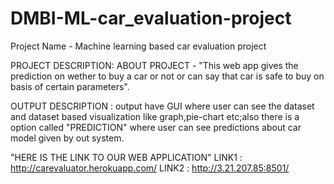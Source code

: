 # DMBI-ML-car_evaluation-project
Project Name - Machine learning based car evaluation project

PROJECT DESCRIPTION:
ABOUT PROJECT - "This web app gives the prediction on wether to buy a car or not or can say that car is safe to buy on basis of certain parameters".

OUTPUT DESCRIPTION : output have GUI where user  can see the dataset and dataset based visualization like graph,pie-chart etc;also there is a option called "PREDICTION" where user can see predictions about car model given by out system.

"HERE IS THE LINK TO OUR WEB APPLICATION"
LINK1 : http://carevaluator.herokuapp.com/
LINK2 :  http://3.21.207.85:8501/
